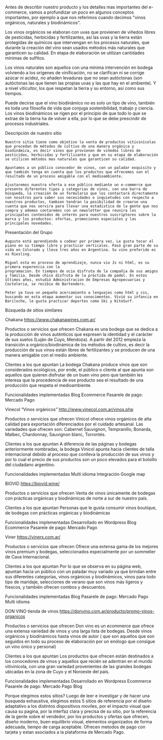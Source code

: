 Antes de describir nuestro producto y los detalles mas importantes del e-commerce, vamos a profundizar un poco en algunos conceptos importantes, por ejemplo a que nos referimos cuando decimos "vinos orgánicos, naturales y biodinámicos".

Los vinos orgánicos se elaboran con uvas que provienen de viñedos libres de pesticidas, herbicidas y fertilizantes, así las uvas y la tierra están protegidas de químicos que intervengan en los procesos naturales, que durante la creación del vino sean usados métodos más naturales que garanticen su calidad. En etapa de elaboración se utilizan cantidades mínimas de sulfitos. 

Los vinos naturales son aquellos con una mínima intervención en bodega volviendo a los orígenes de vinificación, no se clarifican ni se corrige azúcar ni acidez, no añaden levaduras que no sean autóctonas (son autóctonas las que tienen las propias uvas y las que hay en el ambiente). Y a nivel viticultor, los que respetan la tierra y su entorno, así como sus tiempos.

Puede decirse que el vino biodinámico no es solo un tipo de vino, también es toda una filosofía de vida que conjuga sostenibilidad, trabajo y ciencia. Los vinos biodinámicos se rigen por el principio de que todo lo que se extrae de la tierra ha de volver a ella, por lo que se debe prescindir de procesos industriales.



Descripción de nuestro sitio

    Nuestro sitio tiene como objetivo la venta de productos vitivinícolas que procedan de métodos de cultivo de una manera orgánica y biodinámica, es decir vinos que provienen de viñedos libres de pesticidas, herbicidas y fertilizante y que en su etapa de elaboración se utilicen métodos mas naturales que garanticen su calidad. 

    Apuntamos a un público conocedor de vinos, con un paladar exquisito y que también tenga en cuenta que los productos que ofrecemos son el resultado de un proceso amigable con el medioambiente. 

    Ajustaremos nuestra oferta a ese público mediante un e-commerce que presente diferentes tipos y categorias de vinos, con una barra de búsqueda, la creación de un formulario que los contactará directamente con nosotros para saber sus necesidades o inquietudes con respecto a nuestros productos, tambien tendran la posibilidad de crearse una cuenta que nos servira para llevar una estadistica de la gente que nos compra y ademas contaremos con un newsletter que reunira los principales contenidos de interés para nuestros suscriptores sobre la marca y los productos: ofertas, promociones especiales y las principales novedades.



Presentación del Grupo

    Augusto está aprendiendo a codear por primera vez. Le gusta tocar el piano en su tiempo libre y practicar verticales. Pasó gran parte de su vida en Colorado y lleva tres años en Argentina. Su vino preferido es es Riesling. 

    Miguel esta en proceso de aprendizaje, nunca vio Js ni html, es su primera experencia con la 
    programacion. En tiempos de ocio disfruta de la compañia de sus amigos y familia. Desde chico disfruta de la práctida de padel. En estos últimos años, estudió Administracion de Empresas Agropecuarias y Cocteleria, se recibio de Bartenders. 

    Peter ya tuvo un pequeño acercamiento a lenguajes como html y css, buscando en esta etapa aumentar sus conocimentos. Vivió su infancia en Bariloche, le gusta practicar deportes como Ski y KiteSurf.



Búsqueda de sitios similares

Chakana
https://www.chakanawines.com.ar/

Productos o servicios que ofrecen
    Chakana es una bodega que se dedica a la producción de vinos auténticos que expresen la identidad y el carácter de sus suelos (Luján de Cuyo, Mendoza).
    A partir del 2012 empieza la transición a orgánico/biodinámica de los métodos de cultivo, es decir la producción de sus vinos están libres de fertilizantes y se producen de una manera amigable con el medio ambiente.

Clientes a los que apuntan
    La bodega Chakana produce vinos que son considerados ecológicos, por ende, el público o cliente al que apunta son aquellos que quieren disfrutar de un buen vino pero que también les interesa que la procedencia de ese producto sea el resultado de una producción que respeta el medioambiente. 

Funcionalidades implementadas
    Blog
    Ecommerce
    Pasarele de pago: Mercado Pago


Vinecol “Vinos orgánicos”
http://www.vinecol.com.ar/vinos.php

Productos o servicios que ofrecen
    Vinicol ofrece vinos orgánicos de alta calidad para exportación diferenciados por el cuidado artesanal.
    Las variedades que ofrecen son: Cabernet Sauvignon, Tempranillo, Bonarda, Malbec, Chardonnay, Sauvignon blanc, Torrontés.

Clientes a los que apuntan
    A diferencia de las páginas y bodegas anteriormente nombradas, la bodega Vinicol apunta hacia clientes de talla internacional debido al proceso que conlleva la producción de sus vinos y por lo cual el precio de sus productos son un poco elevados para el bolsillo del ciudadano argentino.

Funcionalidades implementadas
    Multi idioma
    Integración Google map


BIOVID
https://biovid.wine/

Productos o servicios que ofrecen
    Venta de vinos  únicamente de bodegas con prácticas orgánicas y biodinámicas de norte a sur de nuestro país.

Clientes a los que apuntan
    Personas que le gusta consumir vinos boutique,  de bodegas con prácticas orgánicas y biodinámicas

Funcionalidades implementadas
    Desarrollado en Wordpress
    Blog
    Ecommerce
    Pasarele de pago: Mercado Pago


Viner
https://viners.com.ar/

Productos o servicios que ofrecen
    Ofrece una extensa gama de los mejores vinos premium y bodegas, seleccionados especialmente por un sommelier de Cava Internacional.

Clientes a los que apuntan
    Por lo que se observa en su página web, apuntan hacia un público con un paladar muy variado ya que brindan entre sus diferentes categorías, vinos orgánicos y biodinámicos, vinos para todo tipo de maridaje, selecciones de verano que son vinos más ligeros y frescos, y también ofrecen combos y descuentos.

Funcionalidades implementadas
    Blog
    Pasarele de pago: Mercado Pago
    Multi idioma


DON VINO tienda de vinos
https://donvino.com.ar/producto/promo-vinos-organicos

Productos o servicios que ofrecen
    Don vino es un ecommerce que ofrece una extensa variedad de vinos y una larga lista de bodegas. Desde vinos orgánicos y biodinámicos hasta vinos de autor ( que son aquellos que son seguidos en todo su proceso de elaboración por un enólogo que consigue un vino único y personal)

Clientes a los que apuntan
    Los productos que ofrecen están destinados a los conocedores de vinos y aquellos que recién se adentran en el mundo vitivinícola, con una gran variedad provenientes de las grandes bodegas ubicadas en la zona de Cuyo y el Noroeste del país.

Funcionalidades implementadas
    Desarrollado en Wordpress
    Ecommerce
    Pasarele de pago: Mercado Pago
    Blog


Porque elegimos estos sitios?
    Luego de leer e investigar y de hacer una busqueda exhaustiva, elegimos estos 5 sitios de referencia por el diseño adaptativo a los distintos dispositivos moviles, por el impacto visual que causa su pagina, por la interfaz clara y precisa de su sitio, por la referencia de la gente sobre el vendedor, por los productos y ofertas que ofrecen, diseño moderno, buen equilibrio visual, elementos organizados de forma adecuada, tiempo de carga aceptable. Ofrecen metodos de pago con tarjeta y estan asociados a la plataforma de Mercado Pago.

